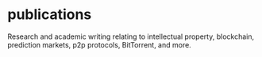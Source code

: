 # publications
Research and academic writing relating to intellectual property, blockchain, prediction markets, p2p protocols, BitTorrent, and more. 
